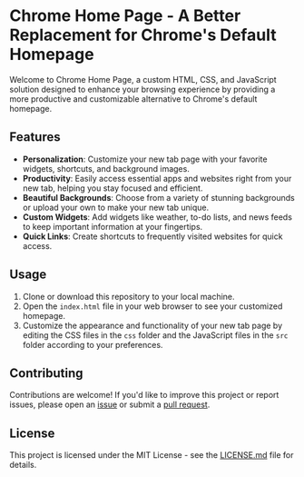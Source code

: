 # Chrome Home Page - A Better Replacement for Chrome's Default Homepage

Welcome to Chrome Home Page, a custom HTML, CSS, and JavaScript solution designed to enhance your browsing experience by providing a more productive and customizable alternative to Chrome's default homepage.

## Features

- **Personalization**: Customize your new tab page with your favorite widgets, shortcuts, and background images.
- **Productivity**: Easily access essential apps and websites right from your new tab, helping you stay focused and efficient.
- **Beautiful Backgrounds**: Choose from a variety of stunning backgrounds or upload your own to make your new tab unique.
- **Custom Widgets**: Add widgets like weather, to-do lists, and news feeds to keep important information at your fingertips.
- **Quick Links**: Create shortcuts to frequently visited websites for quick access.

## Usage

1. Clone or download this repository to your local machine.
2. Open the `index.html` file in your web browser to see your customized homepage.
3. Customize the appearance and functionality of your new tab page by editing the CSS files in the `css` folder and the JavaScript files in the `src` folder according to your preferences.

## Contributing

Contributions are welcome! If you'd like to improve this project or report issues, please open an [issue](https://github.com/TheOrangehat/chrome_home_page/issues) or submit a [pull request](https://github.com/TheOrangehat/chrome_home_page/pulls).

## License

This project is licensed under the MIT License - see the [LICENSE.md](LICENSE.md) file for details.

